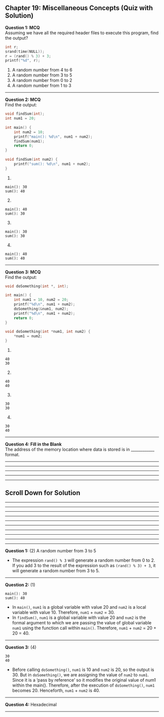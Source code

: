 ## Chapter 19: Miscellaneous Concepts (Quiz with Solution)     

__Question 1: MCQ__     
Assuming we have all the required header files to execute this program, find the output? 
```C 
int r;
srand(time(NULL));
r = (rand() % 3) + 3; 
printf("%d", r); 
``` 
 
1. A random number from 4 to 6
2. A random number from 3 to 5 
3. A random number from 0 to 2
4. A random number from 1 to 3

----- 
 
__Question 2: MCQ__     
Find the output: 
```C
void findSum(int); 
int num1 = 20;
 
int main() {
	int num2 = 10;
	printf("main(): %d\n", num1 + num2);
	findSum(num1);
	return 0;
}
 
void findSum(int num2) {
	printf("sum(): %d\n", num1 + num2);
}
```
 
1. 	
```
main(): 30
sum(): 40
```
2. 	
```
main(): 40
sum(): 30
```
3. 	
```
main(): 30
sum(): 30
```
4. 	
```
main(): 40
sum(): 40
```

----- 

__Question 3: MCQ__     
Find the output: 
 
```C
void doSomething(int *, int);
 
int main() {
	int num1 = 10, num2 = 20;
	printf("%d\n", num1 + num2);
	doSomething(&num1, num2);
	printf("%d\n", num1 + num2);
	return 0;
}
 
void doSomething(int *num1, int num2) {
	*num1 = num2;
}
```
1. 	
```
40
30
```
2. 	
```
40
40
```
3. 	
```
30
30
```
4. 
```
30
40
```

----
 
__Question 4: Fill in the Blank__     
The address of the memory location where data is stored is in ____________ format. 
 
---- 
----
----
----
----

## Scroll Down for Solution 
----
----
----
----
----
----
----
----
----
----
__Question 1:__ (2) A random number from 3 to 5   
- The expression `rand() % 3` will generate a random number from 0 to 2. If you add 3 to the result of the expression such as `(rand() % 3) + 3`, it will generate a random number from 3 to 5.    

---- 
__Question 2:__ (1) 
```
main(): 30
sum(): 40
```
- In `main()`, `num1` is a global variable with value 20 and `num2` is a local variable with value 10. Therefore, `num1` + `num2` = 30. 
- In `findSum()`, `num1` is a global variable with value 20 and `num2` is the formal argument to which we are passing the value of global variable `num1` using the function call within `main()`. Therefore, `num1` + `num2` = 20 + 20 = 40. 
   

---- 
__Question 3:__ (4) 
```
30
40
```   
- Before calling `doSomething()`, `num1` is 10 and `num2` is 20, so the output is 30. But in `doSomething()`, we are assigning the value of `num2` to `num1`. Since it is a ‘pass by reference’ so it modifies the original value of num1 within the main(). Therefore, after the execution of `doSomething()`, `num1` becomes 20. Henceforth, `num1` + `num2` is 40.    

---- 
__Question 4:__ Hexadecimal 

---- 
